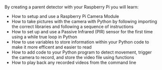 By creating a parent detector with your Raspberry Pi you will learn:

- How to setup and use a Raspberry Pi Camera Module
- How to take pictures with the camera with Python by following importing the correct libraries and following a sequence of instructions
- How to set up and use a Passive Infrared (PIR) sensor for the first time using a while true loop in Python
- How to use variables to store information within your Python code to make it more efficent and easier to read
- How to add code to your Python program to detect movement, trigger the camera to record, and store the video file using functions
- How to play back any recorded videos from the command line

